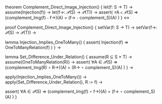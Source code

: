 theorem Complement_Direct_Image_Injection() {
  let(f: S → T) →
  assume(Injection(f)) →
  let(f→: 𝒫(S) → 𝒫(T)) →
  assert(
    ∀A ∈ 𝒫(S) ⇒ (complement_Img(f) ∘ f→)(A) = (f→ ∘ complement_S)(A)
  )
} ↔

proof Complement_Direct_Image_Injection() {
  setVar(f: S → T) →
  setVar(f→: 𝒫(S) → 𝒫(T)) →
  
  lemma Injection_Implies_OneToMany() {
    assert(
      Injection(f) ⇒ OneToManyRelation(f)
    )
  } →
  
  lemma Set_Difference_Under_Relation() {
    assume(R ⊆ S × T) →
    assume(OneToManyRelation(R)) →
    assert(
      ∀A ∈ 𝒫(S) ⇒ (complement_Img(R) ∘ R→)(A) = (R→ ∘ complement_S)(A)
    )
  } →
  
  apply(Injection_Implies_OneToMany()) →
  apply(Set_Difference_Under_Relation(), R := f) →
  
  assert(
    ∀A ∈ 𝒫(S) ⇒ (complement_Img(f) ∘ f→)(A) = (f→ ∘ complement_S)(A)
  )
}